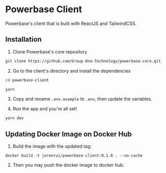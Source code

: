 # Powerbase Client

Powerbase's client that is built with ReactJS and TailwindCSS.

## Installation

1. Clone Powerbase's core repository

```bash
git clone https://github.com/Group-One-Technology/powerbase-core.git
```

2. Go to the client's directory and install the dependencies

```bash
cd powerbase-client

yarn
```

3. Copy and rename `.env.example` to `.env`, then update the variables.

4. Run the app and you're all set!

```bash
yarn dev
```

## Updating Docker Image on Docker Hub

1. Build the image with the updated tag:

```
docker build -t jorenrui/powerbase-client:0.1.0 . --no-cache
```

2. Then you may push the docker image to docker hub.